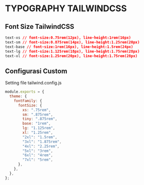 # TYPOGRAPHY TAILWINDCSS

## Font Size TailwindCSS

```css
text-xs // font-size:0.75rem(12px), line-height:1rem(16px)
text-sm // font-size:0.875rem(14px), line-height:1.25rem(20px)
text-base // font-size:1rem(16px), line-height:1.5rem(24px)
text-lg // font-size:1.125rem(18px), line-height:1.75rem(28px)
text-xl // font-size:1.25rem(20px), line-height:1.75rem(28px)
```

## Configurasi Custom

Setting file tailwind.config.js

```js
module.exports = {
  theme: {
    fontFamily: {
      fontSize: {
        xs: ".75rem",
        sm: ".875rem",
        tiny: ".875rem",
        base: "1rem",
        lg: "1.125rem",
        xl: "1.25rem",
        "2xl": "1.5rem",
        "3xl": "1.875rem",
        "4xl": "2.25rem",
        "5xl": "3rem",
        "6xl": "4rem",
        "7xl": "5rem",
      },
    },
  },
};
```
